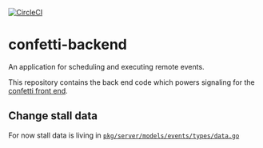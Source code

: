 [![CircleCI](https://circleci.com/gh/giantswarm/confetti-backend.svg?style=shield&circle-token=0d2c9c39d0348664064cff4bd52b8898f2f3b3b2)](https://circleci.com/gh/giantswarm/confetti-backend)

# confetti-backend

An application for scheduling and executing remote events.

This repository contains the back end code which powers signaling for the [confetti front end](https://github.com/giantswarm/confetti-frontend).

## Change stall data

For now stall data is living in [`pkg/server/models/events/types/data.go`](confetti-backend/pkg/server/models/events/types/data.go)
